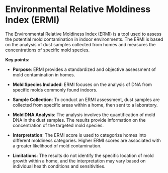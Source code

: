 # Environmental Relative Moldiness Index (ERMI)

The Environmental Relative Moldiness Index (ERMI) is a tool used to assess the potential mold contamination in indoor environments. The ERMI is based on the analysis of dust samples collected from homes and measures the concentrations of specific mold species.

**Key points:**

* **Purpose**: ERMI provides a standardized and objective assessment of mold contamination in homes.

* **Mold Species Included**: ERMI focuses on the analysis of DNA from specific molds commonly found indoors.

* **Sample Collection**: To conduct an ERMI assessment, dust samples are collected from specific areas within a home, then sent to a laboratory.

* **Mold DNA Analysis**: The analysis involves the quantification of mold DNA in the dust samples. The results provide information on the concentration of the targeted mold species.

* **Interpretation**: The ERMI score is used to categorize homes into different moldiness categories. Higher ERMI scores are associated with a greater likelihood of mold contamination.

* **Limitations**: The results do not identify the specific location of mold growth within a home, and the interpretation may vary based on individual health conditions and sensitivities.
